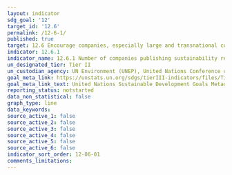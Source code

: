 ```yaml
---
layout: indicator
sdg_goal: '12'
target_id: '12.6'
permalink: /12-6-1/
published: true
target: 12.6 Encourage companies, especially large and transnational companies, to adopt sustainable practices and to integrate sustainability information into their reporting cycle
indicator: 12.6.1
indicator_name: 12.6.1 Number of companies publishing sustainability reports
un_designated_tier: Tier II
un_custodian_agency: UN Environment (UNEP), United Nations Conference on Trade and Development (UNCTAD)
goal_meta_link: https://unstats.un.org/sdgs/tierIII-indicators/files/Tier3-12-06-01.pdf
goal_meta_link_text: United Nations Sustainable Development Goals Metadata (PDF 4.0 MB)
reporting_status: notstarted
data_non_statistical: false
graph_type: line
data_keywords:  
source_active_1: false
source_active_2: false
source_active_3: false
source_active_4: false
source_active_5: false
source_active_6: false
indicator_sort_order: 12-06-01
comments_limitations: 
---
```


